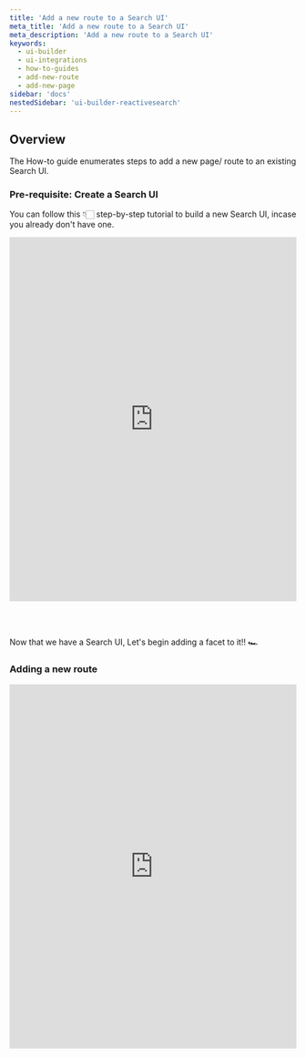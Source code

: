 ```yaml
---
title: 'Add a new route to a Search UI'
meta_title: 'Add a new route to a Search UI'
meta_description: 'Add a new route to a Search UI'
keywords:
  - ui-builder
  - ui-integrations
  - how-to-guides
  - add-new-route
  - add-new-page
sidebar: 'docs'
nestedSidebar: 'ui-builder-reactivesearch'
---
```


## Overview

The How-to guide enumerates steps to add a new page/ route to an existing Search UI.

### Pre-requisite: Create a Search UI 

You can follow this 👇🏻 step-by-step tutorial to build a new Search UI, incase you already don't have one.

<iframe src="https://scribehow.com/page-embed/Publishing_Search_UIs_with_Lucidworks_Fusion__x1WkxtpJTZqQrYx728_AJw" width="100%" height="640" allowfullscreen frameborder="0" style="margin: auto;"></iframe>

<br /> <br /> 

Now that we have a Search UI, Let's begin adding a facet to it!! 🏎

### Adding a new route

<iframe src="https://scribehow.com/embed/Add_a_new_route_to_a_Search_UI__iMRjivcETHSJncxKyRen-A" width="100%" height="640" allowfullscreen frameborder="0"></iframe>